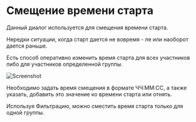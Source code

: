 # Смещение времени старта

Данный диалог используется для смещения времени старта.

Нередки ситуации, когда старт дается не вовремя - ле или наоборот дается раньше.

Есть способ оперативно изменить время старта для всех участников либо для участников определенной группы.

![Screenshot](../../img/dialog_start_time_offset.png)

Необходимо задать время смещения в формате ЧЧ:ММ:CC, а также указать, добавить это значение ко времени старта или отнять.

Используя Фильтрацию, можно сместить время старта только для одной группы.


 
